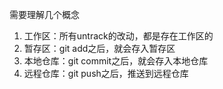 需要理解几个概念
1. 工作区：所有untrack的改动，都是存在工作区的
2. 暂存区：git add之后，就会存入暂存区
3. 本地仓库：git commit之后，就会存入本地仓库
4. 远程仓库：git push之后，推送到远程仓库